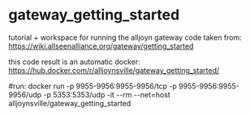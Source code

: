 # gateway_getting_started

tutorial + workspace for running the alljoyn gateway
code taken from: https://wiki.allseenalliance.org/gateway/getting_started

this code result is an automatic docker: https://hub.docker.com/r/alljoynsville/gateway_getting_started/

#run:
docker run -p 9955-9956:9955-9956/tcp -p 9955-9956:9955-9956/udp -p 5353:5353/udp -it --rm --net=host alljoynsville/gateway_getting_started



